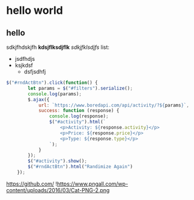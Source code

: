 # hello world
## hello
sdkjfhdskjfh
**kdsjflksdjflk**
*sdkjfklsdjfs*
list:
 * jsdfhdjs
 * ksjkdsf
   * dsfjsdhfj

```javascript
$("#rndActBtn").click(function() { 
        let params = $("#filters").serialize();
        console.log(params);
        $.ajax({
            url: `https://www.boredapi.com/api/activity/?${params}`,
            success: function (response) {
                console.log(response);
                $("#activity").html(`
                    <p>Activity: ${response.activity}</p>
                    <p>Price: ${response.price}</p>
                    <p>Type: ${response.type}</p>
                `);
            }
        });
        $("#activity").show();
        $("#rndActBtn").html("Randimize Again")       
    });
```
https://github.com/
!https://www.pngall.com/wp-content/uploads/2016/03/Cat-PNG-2.png
